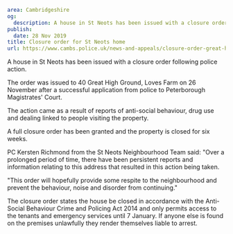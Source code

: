 ```yaml
area: Cambridgeshire
og:
  description: A house in St Neots has been issued with a closure order following police action.
publish:
  date: 28 Nov 2019
title: Closure order for St Neots home
url: https://www.cambs.police.uk/news-and-appeals/closure-order-great-high-ground
```

A house in St Neots has been issued with a closure order following police action.

The order was issued to 40 Great High Ground, Loves Farm on 26 November after a successful application from police to Peterborough Magistrates' Court.

The action came as a result of reports of anti-social behaviour, drug use and dealing linked to people visiting the property.

A full closure order has been granted and the property is closed for six weeks.

PC Kersten Richmond from the St Neots Neighbourhood Team said: "Over a prolonged period of time, there have been persistent reports and information relating to this address that resulted in this action being taken.

"This order will hopefully provide some respite to the neighbourhood and prevent the behaviour, noise and disorder from continuing."

The closure order states the house be closed in accordance with the Anti-Social Behaviour Crime and Policing Act 2014 and only permits access to the tenants and emergency services until 7 January. If anyone else is found on the premises unlawfully they render themselves liable to arrest.
